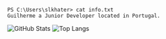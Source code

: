 ```
PS C:\Users\slkhater> cat info.txt
Guilherme a Junior Developer located in Portugal.
```

![GitHub Stats](https://github-readme-stats.vercel.app/api?username=slk-hater&theme=shades-of-purple)  ![Top Langs](https://github-readme-stats.vercel.app/api/top-langs/?username=slk-hater&layout=compact&theme=shades-of-purple)
